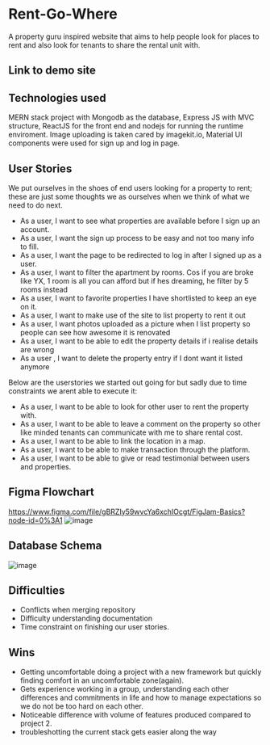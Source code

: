 # Rent-Go-Where
A property guru inspired website that aims to help people look for places to rent and also look for tenants to share the rental unit with.

## Link to demo site

## Technologies used
MERN stack project with Mongodb as the database, Express JS with MVC structure, ReactJS for the front end and nodejs for running the runtime enviroment.
Image uploading is taken cared by imagekit.io, Material UI components were used for sign up and log in page.

## User Stories
We put ourselves in the shoes of end users looking for a property to rent; these are just some thoughts we as ourselves when we think of what we need to do next.
* As a user, I want to see what properties are available before I sign up an account.
* As a user, I want the sign up process to be easy and not too many info to fill.
* As a user, I want the page to be redirected to log in after I signed up as a user.
* As a user, I want to filter the apartment by rooms. Cos if you are broke like YX, 1 room is all you can afford but if hes dreaming, he filter by 5 rooms instead
* As a user, I want to favorite properties I have shortlisted to keep an eye on it.
* As a user, I want to make use of the site to list property to rent it out
* As a user, I want photos uploaded as a picture when I list property so people can see how awesome it is renovated
* As a user, I want to be able to edit the property details if i realise details are wrong
* As a user , I want to delete the property entry if I dont want it listed anymore

Below are the userstories we started out going for but sadly due to time constraints we arent able to execute it:
* As a user, I want to be able to look for other user to rent the property with.
* As a user, I want to be able to leave a comment on the property so other like minded tenants can communicate with me to share rental cost.
* As a user, I want to be able to link the location in a map.
* As a user, I want to be able to make transaction through the platform.
* As a user, I want to be able to give or read testimonial between users and properties.

## Figma Flowchart
https://www.figma.com/file/gBRZIy59wvcYa6xchIOcgt/FigJam-Basics?node-id=0%3A1
![image](https://user-images.githubusercontent.com/98818306/191672708-5476de82-2233-4e3d-8277-3c633d2733f3.png)

## Database Schema
![image](https://user-images.githubusercontent.com/98818306/191673177-a9edb2cc-8db9-4946-a4bf-4711b0fbfa10.png)

## Difficulties
- Conflicts when merging repository 
- Difficulty understanding documentation
- Time constraint on finishing our user stories.

## Wins
- Getting uncomfortable doing a project with a new framework but quickly finding comfort in an uncomfortable zone(again).
- Gets experience working in a group, understanding each other differences and commitments in life and how to manage expectations so we do not be too hard on each other.
- Noticeable difference with volume of features produced compared to project 2.
- troubleshotting the current stack gets easier along the way
